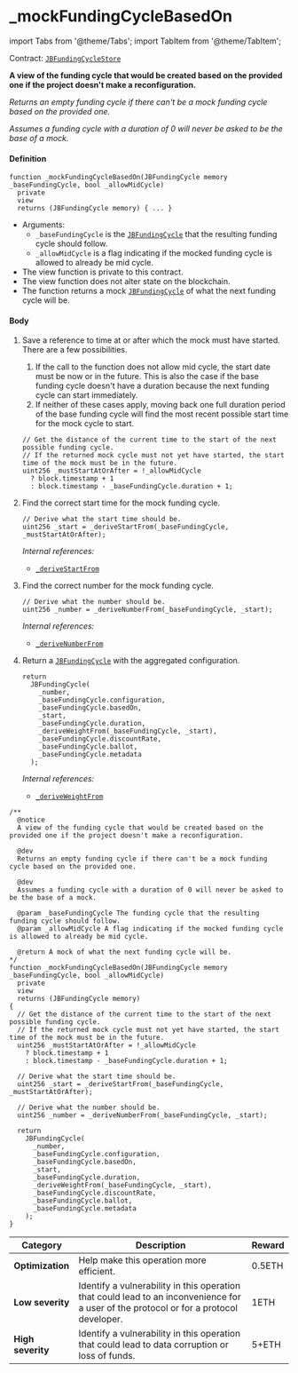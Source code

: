 # _mockFundingCycleBasedOn

import Tabs from '@theme/Tabs';
import TabItem from '@theme/TabItem';

Contract: [`JBFundingCycleStore`](/docs/v4/deprecated/v2/contracts/jbfundingcyclestore/README.md)​

<Tabs>
<TabItem value="Step by step" label="Step by step">

**A view of the funding cycle that would be created based on the provided one if the project doesn't make a reconfiguration.**

_Returns an empty funding cycle if there can't be a mock funding cycle based on the provided one._

_Assumes a funding cycle with a duration of 0 will never be asked to be the base of a mock._

#### Definition

```
function _mockFundingCycleBasedOn(JBFundingCycle memory _baseFundingCycle, bool _allowMidCycle)
  private
  view
  returns (JBFundingCycle memory) { ... }
```

* Arguments:
  * `_baseFundingCycle` is the [`JBFundingCycle`](/docs/v4/deprecated/v2/data-structures/jbfundingcycle.md) that the resulting funding cycle should follow.
  * `_allowMidCycle` is a flag indicating if the mocked funding cycle is allowed to already be mid cycle.
* The view function is private to this contract.
* The view function does not alter state on the blockchain.
* The function returns a mock [`JBFundingCycle`](/docs/v4/deprecated/v2/data-structures/jbfundingcycle.md) of what the next funding cycle will be.

#### Body

1.  Save a reference to time at or after which the mock must have started. There are a few possibilities.

    1. If the call to the function does not allow mid cycle, the start date must be now or in the future. This is also the case if the base funding cycle doesn't have a duration because the next funding cycle can start immediately.
    2. If neither of these cases apply, moving back one full duration period of the base funding cycle will find the most recent possible start time for the mock cycle to start.

    ```
    // Get the distance of the current time to the start of the next possible funding cycle.
    // If the returned mock cycle must not yet have started, the start time of the mock must be in the future.
    uint256 _mustStartAtOrAfter = !_allowMidCycle
      ? block.timestamp + 1
      : block.timestamp - _baseFundingCycle.duration + 1;
    ```
2.  Find the correct start time for the mock funding cycle.

    ```
    // Derive what the start time should be.
    uint256 _start = _deriveStartFrom(_baseFundingCycle, _mustStartAtOrAfter);
    ```

    _Internal references:_

    * [`_deriveStartFrom`](/docs/v4/deprecated/v2/contracts/jbfundingcyclestore/read/-_derivestartfrom.md)
3.  Find the correct number for the mock funding cycle.

    ```
    // Derive what the number should be.
    uint256 _number = _deriveNumberFrom(_baseFundingCycle, _start);
    ```

    _Internal references:_

    * [`_deriveNumberFrom`](/docs/v4/deprecated/v2/contracts/jbfundingcyclestore/read/-_derivenumberfrom.md)
4.  Return a [`JBFundingCycle`](/docs/v4/deprecated/v2/data-structures/jbfundingcycle.md) with the aggregated configuration.

    ```
    return
      JBFundingCycle(
        _number,
        _baseFundingCycle.configuration,
        _baseFundingCycle.basedOn,
        _start,
        _baseFundingCycle.duration,
        _deriveWeightFrom(_baseFundingCycle, _start),
        _baseFundingCycle.discountRate,
        _baseFundingCycle.ballot,
        _baseFundingCycle.metadata
      );
    ```

    _Internal references:_

    * [`_deriveWeightFrom`](/docs/v4/deprecated/v2/contracts/jbfundingcyclestore/read/-_deriveweightfrom.md)

</TabItem>

<TabItem value="Code" label="Code">

```
/**
  @notice
  A view of the funding cycle that would be created based on the provided one if the project doesn't make a reconfiguration.

  @dev
  Returns an empty funding cycle if there can't be a mock funding cycle based on the provided one.

  @dev
  Assumes a funding cycle with a duration of 0 will never be asked to be the base of a mock.

  @param _baseFundingCycle The funding cycle that the resulting funding cycle should follow.
  @param _allowMidCycle A flag indicating if the mocked funding cycle is allowed to already be mid cycle.

  @return A mock of what the next funding cycle will be.
*/
function _mockFundingCycleBasedOn(JBFundingCycle memory _baseFundingCycle, bool _allowMidCycle)
  private
  view
  returns (JBFundingCycle memory)
{
  // Get the distance of the current time to the start of the next possible funding cycle.
  // If the returned mock cycle must not yet have started, the start time of the mock must be in the future.
  uint256 _mustStartAtOrAfter = !_allowMidCycle
    ? block.timestamp + 1
    : block.timestamp - _baseFundingCycle.duration + 1;

  // Derive what the start time should be.
  uint256 _start = _deriveStartFrom(_baseFundingCycle, _mustStartAtOrAfter);

  // Derive what the number should be.
  uint256 _number = _deriveNumberFrom(_baseFundingCycle, _start);

  return
    JBFundingCycle(
      _number,
      _baseFundingCycle.configuration,
      _baseFundingCycle.basedOn,
      _start,
      _baseFundingCycle.duration,
      _deriveWeightFrom(_baseFundingCycle, _start),
      _baseFundingCycle.discountRate,
      _baseFundingCycle.ballot,
      _baseFundingCycle.metadata
    );
}
```

</TabItem>

<TabItem value="Bug bounty" label="Bug bounty">

| Category          | Description                                                                                                                            | Reward |
| ----------------- | -------------------------------------------------------------------------------------------------------------------------------------- | ------ |
| **Optimization**  | Help make this operation more efficient.                                                                                               | 0.5ETH |
| **Low severity**  | Identify a vulnerability in this operation that could lead to an inconvenience for a user of the protocol or for a protocol developer. | 1ETH   |
| **High severity** | Identify a vulnerability in this operation that could lead to data corruption or loss of funds.                                        | 5+ETH  |

</TabItem>
</Tabs>
